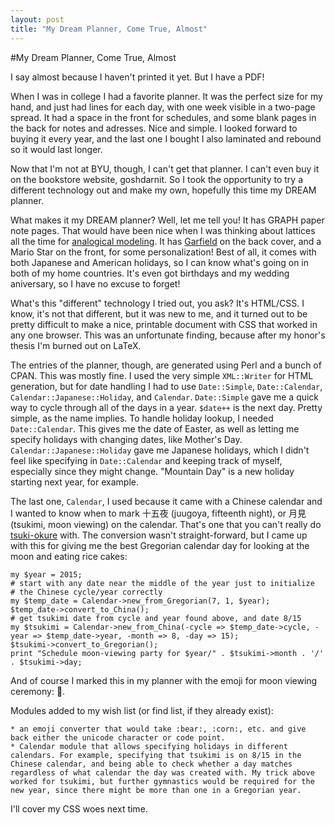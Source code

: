 ```yaml
---
layout: post
title: "My Dream Planner, Come True, Almost"
---
```


#My Dream Planner, Come True, Almost

I say almost because I haven't printed it yet. But I have a PDF! 

When I was in college I had a favorite planner. It was the perfect size for my hand, and just had lines for each day, with one week visible in a two-page spread. It had a space in the front for schedules, and some blank pages in the back for notes and adresses. Nice and simple. I looked forward to buying it every year, and the last one I bought I also laminated and rebound so it would last longer.

Now that I'm not at BYU, though, I can't get that planner. I can't even buy it on the bookstore website, goshdarnit. So I took the opportunity to try a different technology out and make my own, hopefully this time my DREAM planner.

What makes it my DREAM planner? Well, let me tell you! It has GRAPH paper note pages. That would have been nice when I was thinking about lattices all the time for [analogical modeling](https://github.com/garfieldnate/Weka_AnalogicalModeling). It has [Garfield](http://smile.amazon.com/Outrageous-Origin-Garfields-Force-Book/dp/0816772061) on the back cover, and a Mario Star on the front, for some personalization! Best of all, it comes with both Japanese and American holidays, so I can know what's going on in both of my home countries. It's even got birthdays and my wedding aniversary, so I have no excuse to forget!

What's this "different" technology I tried out, you ask? It's HTML/CSS. I know, it's not that different, but it was new to me, and it turned out to be pretty difficult to make a nice, printable document with CSS that worked in any one browser. This was an unfortunate finding, because after my honor's thesis I'm burned out on LaTeX.

The entries of the planner, though, are generated using Perl and a bunch of CPAN. This was mostly fine. I used the very simple `XML::Writer` for HTML generation, but for date handling I had to use `Date::Simple`, `Date::Calendar`, `Calendar::Japanese::Holiday`, and `Calendar`. `Date::Simple` gave me a quick way to cycle through all of the days in a year. `$date++` is the next day. Pretty simple, as the name implies. To handle holiday lookup, I needed `Date::Calendar`. This gives me the date of Easter, as well as letting me specify holidays with changing dates, like Mother's Day. `Calendar::Japanese::Holiday` gave me Japanese holidays, which I didn't feel like specifying in `Date::Calendar` and keeping track of myself, especially since they might change. "Mountain Day" is a new holiday starting next year, for example. 

The last one, `Calendar`, I used because it came with a Chinese calendar and I wanted to know when to mark 十五夜 (juugoya, fifteenth night), or 月見 (tsukimi, moon viewing) on the calendar. That's one that you can't really do [tsuki-okure](http://en.wikipedia.org/wiki/Japanese_calendar#Gregorian_months_and_the_.22One-Month_Delay.22) with. The conversion wasn't straight-forward, but I came up with this for giving me the best Gregorian calendar day for looking at the moon and eating rice cakes:

    my $year = 2015;
    # start with any date near the middle of the year just to initialize
    # the Chinese cycle/year correctly
    my $temp_date = Calendar->new_from_Gregorian(7, 1, $year);
    $temp_date->convert_to_China();
    # get tsukimi date from cycle and year found above, and date 8/15
    my $tsukimi = Calendar->new_from_China(-cycle => $temp_date->cycle, -year => $temp_date->year, -month => 8, -day => 15);
    $tsukimi->convert_to_Gregorian();
    print "Schedule moon-viewing party for $year/" . $tsukimi->month . '/' . $tsukimi->day;

And of course I marked this in my planner with the emoji for moon viewing ceremony: 🎑.

Modules added to my wish list (or find list, if they already exist):

    * an emoji converter that would take :bear:, :corn:, etc. and give back either the unicode character or code point.
    * Calendar module that allows specifying holidays in different calendars. For example, specifying that tsukimi is on 8/15 in the Chinese calendar, and being able to check whether a day matches regardless of what calendar the day was created with. My trick above worked for tsukimi, but further gymnastics would be required for the new year, since there might be more than one in a Gregorian year.

I'll cover my CSS woes next time.